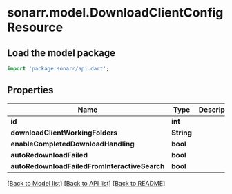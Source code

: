# sonarr.model.DownloadClientConfigResource

## Load the model package
```dart
import 'package:sonarr/api.dart';
```

## Properties
Name | Type | Description | Notes
------------ | ------------- | ------------- | -------------
**id** | **int** |  | [optional] 
**downloadClientWorkingFolders** | **String** |  | [optional] 
**enableCompletedDownloadHandling** | **bool** |  | [optional] 
**autoRedownloadFailed** | **bool** |  | [optional] 
**autoRedownloadFailedFromInteractiveSearch** | **bool** |  | [optional] 

[[Back to Model list]](../README.md#documentation-for-models) [[Back to API list]](../README.md#documentation-for-api-endpoints) [[Back to README]](../README.md)


